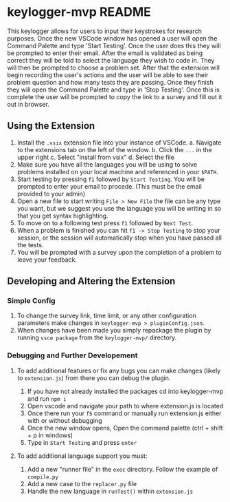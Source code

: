 # keylogger-mvp README

This keylogger allows for users to input their keystrokes for research purposes.
Once the new VSCode window has opened a user will open the Command Palette and type
'Start Testing'. Once the user does this they will be prompted to enter their email.
After the email is validated as being correct they will be told to select the
language they wish to code in. They will then be prompted to choose a problem set.
After that the extension will begin recording the user's actions and the user will
be able to see their problem question and how many tests they are passing. Once they
finish they will open the Command Palette and type in 'Stop Testing'. Once this is complete
the user will be prompted to copy the link to a survey and fill out it out in browser.

## Using the Extension
1. Install the `.vsix` extension file into your instance of VSCode.
    a. Navigate to the extensions tab on the left of the window.
    b. Click the `...` in the upper right
    c. Select "install from vsix"
    d. Select the file
2. Make sure you have all the languages you will be using to solve problems installed on your local machine and referenced in your `$PATH`.
3. Start testing by pressing `f1` followed by `Start Testing`. You will be prompted to enter your email to procede. (This must be the email provided to your admin)
4. Open a new file to start writing `File > New File` the file can be any type you want, but we suggest you use the language you will be writing in so that you get syntax highlighting.
5. To move on to a following test press `f1` followed by `Next Test`.
6. When a problem is finished you can hit `f1 -> Stop Testing` to stop your session, or the session will automatically stop when you have passed all the tests.
7. You will be prompted with a survey upon the completion of a problem to leave your feedback.

## Developing and Altering the Extension

### Simple Config

1. To change the survey link, time limit, or any other configuration parameters make changes in `keylogger-mvp > pluginConfig.json`.
2. When changes have been made you simply repackage the plugin by running `vsce package` from the `keylogger-mvp/` directory.

### Debugging and Further Developement

1. To add additional features or fix any bugs you can make changes (likely to `extension.js`) from there you can debug the plugin.

    1. If you have not already installed the packages cd into keylogger-mvp and run `npm i`
    2. Open vscode and navigate your path to where extension.js is located
    3. Once there run your `f5` command or manually run extension.js either with or without debugging
    4. Once the new window opens, Open the command palette (ctrl + shift + p in windows)
    5. Type in `Start Testing` and press `enter`

2. To add additional language support you must:

    1. Add a new "runner file" in the `exec` directory. Follow the example of `compile.py`
    2. Add a new case to the `replacer.py` file
    3. Handle the new language in `runTest()` within `extension.js`
